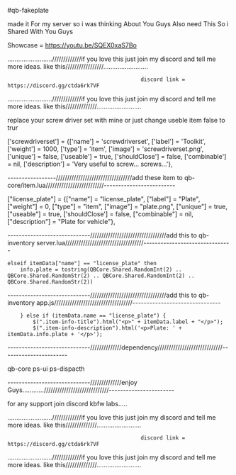 #qb-fakeplate

made it For my server so i was thinking About You Guys Also need This So i Shared With You Guys

Showcase = https://youtu.be/SQEX0xaS7Bo

........................./////////////if you love this just join my discord and tell me more ideas. like this/////////////////.........................



                                              discord link = https://discord.gg/ctda6rk7VF


........................./////////////if you love this just join my discord and tell me more ideas. like this//////////////.........................



replace your screw driver set with mine or just change useble item false to trur

['screwdriverset'] 				 = {['name'] = 'screwdriverset', 			    ['label'] = 'Toolkit', 					['weight'] = 1000, 		['type'] = 'item', 		['image'] = 'screwdriverset.png', 		['unique'] = false, 	['useable'] = true, 	['shouldClose'] = false,   ['combinable'] = nil,   ['description'] = 'Very useful to screw... screws...'},

-----------------//////////////////////////////////add these item to qb-core/item.lua//////////////////////////-------------------------

["license_plate"] 				 = {["name"] = "license_plate", 			["label"] = "Plate", 					["weight"] = 0, 		["type"] = "item", 		["image"] = "plate.png", 				    ["unique"] = true, 		["useable"] = true, 	['shouldClose'] = false,    	["combinable"] = nil,   ["description"] = "Plate for vehicle"},



-----------------------------//////////////////////////////////add this to qb-inventory server.lua///////////////////////////////////-------------------------------


	elseif itemData["name"] == "license_plate" then
		info.plate = tostring(QBCore.Shared.RandomInt(2) .. QBCore.Shared.RandomStr(2) .. QBCore.Shared.RandomInt(2) .. QBCore.Shared.RandomStr(2))




-----------------------------//////////////////////////////////add this to qb-inventory app.js///////////////////////////////////-------------------------------

        } else if (itemData.name == "license_plate") {
            $(".item-info-title").html("<p>" + itemData.label + "</p>");
            $(".item-info-description").html('<p>Plate: ' + itemData.info.plate + '</p>');


-----------------------------//////////////dependency/////////////////////////////----------------------- 

qb-core
ps-ui
ps-dispacth

-----------------------------//////////////enjoy Guys............/////////////////////////////----------------------- 


for any support join discord
kbfw labs.....


........................./////////////if you love this just join my discord and tell me more ideas. like this//////////////.........................



                                              discord link = https://discord.gg/ctda6rk7VF


........................./////////////if you love this just join my discord and tell me more ideas. like this//////////////.........................







